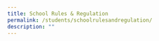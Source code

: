 ```yaml
---
title: School Rules & Regulation
permalink: /students/schoolrulesandregulation/
description: ""
---
```

